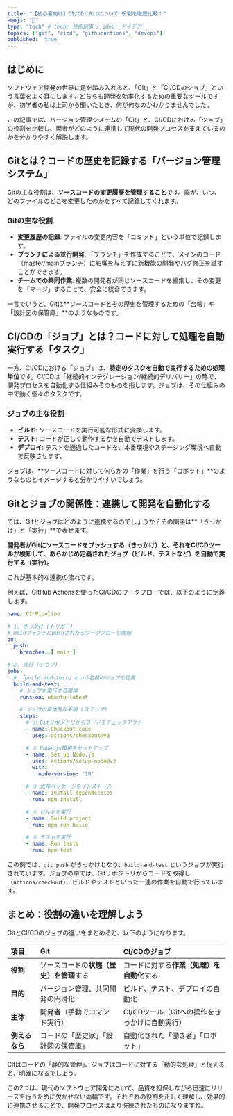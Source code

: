 ```yaml
---
title: "【初心者向け】CI/CDとGitについて 役割を徹底比較！"
emoji: "🤖"
type: "tech" # tech: 技術記事 / idea: アイデア
topics: ["git", "cicd", "githubactions", "devops"]
published:  true
---
```


## はじめに

ソフトウェア開発の世界に足を踏み入れると、「Git」と「CI/CDのジョブ」という言葉をよく耳にします。どちらも開発を効率化するための重要なツールですが、初学者の私は上司から聞いたとき、何が何なのかわかりませんでした。


この記事では、バージョン管理システムの「Git」と、CI/CDにおける「ジョブ」の役割を比較し、両者がどのように連携して現代の開発プロセスを支えているのかを分かりやすく解説します。

## Gitとは？コードの歴史を記録する「バージョン管理システム」

Gitの主な役割は、**ソースコードの変更履歴を管理すること**です。誰が、いつ、どのファイルのどこを変更したのかをすべて記録してくれます。

### Gitの主な役割

-   **変更履歴の記録**: ファイルの変更内容を「コミット」という単位で記録します。
-   **ブランチによる並行開発**: 「ブランチ」を作成することで、メインのコード（master/mainブランチ）に影響を与えずに新機能の開発やバグ修正を試すことができます。
-   **チームでの共同作業**: 複数の開発者が同じソースコードを編集し、その変更を「マージ」することで、安全に統合できます。

一言でいうと、Gitは**ソースコードとその歴史を管理するための「台帳」や「設計図の保管庫」**のようなものです。

## CI/CDの「ジョブ」とは？コードに対して処理を自動実行する「タスク」

一方、CI/CDにおける「ジョブ」は、**特定のタスクを自動で実行するための処理単位**です。CI/CDは「継続的インテグレーション/継続的デリバリー」の略で、開発プロセスを自動化する仕組みそのものを指します。ジョブは、その仕組みの中で動く個々のタスクです。

### ジョブの主な役割

-   **ビルド**: ソースコードを実行可能な形式に変換します。
-   **テスト**: コードが正しく動作するかを自動でテストします。
-   **デプロイ**: テストを通過したコードを、本番環境やステージング環境へ自動で反映させます。

ジョブは、**ソースコードに対して何らかの「作業」を行う「ロボット」**のようなものとイメージすると分かりやすいでしょう。

## Gitとジョブの関係性：連携して開発を自動化する

では、Gitとジョブはどのように連携するのでしょうか？その関係は**「きっかけ」と「実行」**で表せます。

**開発者がGitにソースコードをプッシュする（きっかけ）と、それをCI/CDツールが検知して、あらかじめ定義されたジョブ（ビルド、テストなど）を自動で実行する（実行）。**

これが基本的な連携の流れです。

例えば、GitHub Actionsを使ったCI/CDのワークフローでは、以下のように定義します。

```yaml:.github/workflows/ci.yml
name: CI Pipeline

# 1. きっかけ (トリガー)
# mainブランチにpushされたらワークフローを開始
on:
  push:
    branches: [ main ]

# 2. 実行 (ジョブ)
jobs:
  # 「build-and-test」という名前のジョブを定義
  build-and-test:
    # ジョブを実行する環境
    runs-on: ubuntu-latest

    # ジョブの具体的な手順 (ステップ)
    steps:
      # ① Gitリポジトリからコードをチェックアウト
      - name: Checkout code
        uses: actions/checkout@v3

      # ② Node.js環境をセットアップ
      - name: Set up Node.js
        uses: actions/setup-node@v3
        with:
          node-version: '18'

      # ③ 依存パッケージをインストール
      - name: Install dependencies
        run: npm install

      # ④ ビルドを実行
      - name: Build project
        run: npm run build

      # ⑤ テストを実行
      - name: Run tests
        run: npm test
```

この例では、`git push` がきっかけとなり、`build-and-test` というジョブが実行されています。ジョブの中では、Gitリポジトリからコードを取得し（`actions/checkout`）、ビルドやテストといった一連の作業を自動で行っています。

## まとめ：役割の違いを理解しよう

GitとCI/CDのジョブの違いをまとめると、以下のようになります。

| 項目     | Git                                  | CI/CDのジョブ                             |
| :------- | :----------------------------------- | :---------------------------------------- |
| **役割** | ソースコードの**状態（歴史）を管理**する | コードに対する**作業（処理）を自動化**する |
| **目的** | バージョン管理、共同開発の円滑化     | ビルド、テスト、デプロイの自動化          |
| **主体** | 開発者（手動でコマンド実行）         | CI/CDツール（Gitへの操作をきっかけに自動実行） |
| **例えるなら** | コードの「歴史家」「設計図の保管庫」 | 自動化された「働き者」「ロボット」        |

Gitはコードの「静的な管理」、ジョブはコードに対する「動的な処理」と捉えると、明確になるでしょう。

この2つは、現代のソフトウェア開発において、品質を担保しながら迅速にリリースを行うために欠かせない両輪です。それぞれの役割を正しく理解し、効果的に連携させることで、開発プロセスはより洗練されたものになりますね。
　
 

　

　
